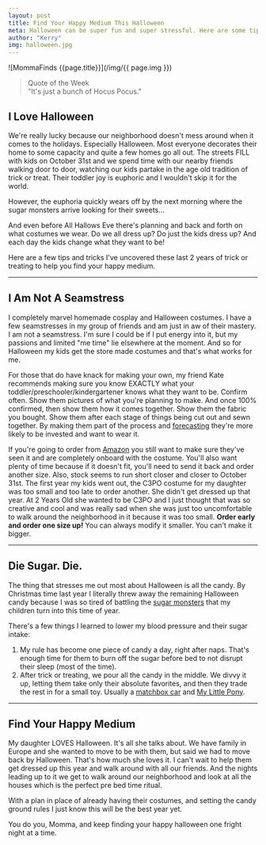 ```yaml
---
layout: post
title: Find Your Happy Medium This Halloween
meta: Halloween can be super fun and super stressful. Here are some tips and tricks to find your happy medium this halloween.
author: "Kerry"
img: halloween.jpg
---
```


![MommaFinds {{page.title}}](/img/{{ page.img }})

> Quote of the Week <br> "It's just a bunch of Hocus Pocus."

## I Love Halloween

We're really lucky because our neighborhood doesn't mess around when it comes to the holidays. Especially Halloween. Most everyone decorates their home to some capacity and quite a few homes go all out. The streets FILL with kids on October 31st and we spend time with our nearby friends walking door to door, watching our kids partake in the age old tradition of trick or treat. Their toddler joy is euphoric and I wouldn't skip it for the world.

However, the euphoria quickly wears off by the next morning where the sugar monsters arrive looking for their sweets...

And even before All Hallows Eve there's planning and back and forth on what costumes we wear. Do we all dress up? Do just the kids dress up? And each day the kids change what they want to be!

Here are a few tips and tricks I've uncovered these last 2 years of trick or treating to help you find your happy medium.

---

## I Am Not A Seamstress

I completely marvel homemade cosplay and Halloween costumes. I have a few seamstresses in my group of friends and am just in aw of their mastery. I am not a seamstress. I'm sure I could be if I put energy into it, but my passions and limited "me time" lie elsewhere at the moment. And so for Halloween my kids get the store made costumes and that's what works for me.

For those that do have knack for making your own, my friend Kate recommends making sure you know EXACTLY what your toddler/preschooler/kindergartener knows what they want to be. Confirm often. Show them pictures of what you're planning to make. And once 100% confirmed, then show them how it comes together. Show them the fabric you bought. Show them after each stage of things being cut out and sewn together. By making them part of the process and [forecasting](http://www.mommafinds.com/2018/11/10/forecast-familiarity/) they're more likely to be invested and want to wear it.

If you're going to order from [Amazon](https://amzn.to/2LRB5hs) you still want to make sure they've seen it and are completely onboard with the costume. You'll also want plenty of time because if it doesn't fit, you'll need to send it back and order another size. Also, stock seems to run short closer and closer to October 31st. The first year my kids went out, the C3PO costume for my daughter was too small and too late to order another. She didn't get dressed up that year. At 2 Years Old she wanted to be C3PO and I just thought that was so creative and cool and was really sad when she was just too uncomfortable to walk around the neighborhood in it because it was too small. **Order early and order one size up!** You can always modify it smaller. You can't make it bigger.

---

## Die Sugar. Die.

The thing that stresses me out most about Halloween is all the candy. By Christmas time last year I literally threw away the remaining Halloween candy because I was so tired of battling the [sugar monsters](https://www.ted.com/talks/nicole_avena_how_sugar_affects_the_brain?language=en#t-288417) that my children turn into this time of year.

There's a few things I learned to lower my blood pressure and their sugar intake:

1. My rule has become one piece of candy a day, right after naps. That's enough time for them to burn off the sugar before bed to not disrupt their sleep (most of the time).
2. After trick or treating, we pour all the candy in the middle. We divvy it up, letting them take only their absolute favorites, and then they trade the rest in for a small toy. Usually a [matchbox car](https://amzn.to/2oap9hP) and [My Little Pony](https://amzn.to/35eMHT0).

---

## Find Your Happy Medium

My daughter LOVES Halloween. It's all she talks about. We have family in Europe and she wanted to move to be with them, but said we had to move back by Halloween. That's how much she loves it. I can't wait to help them get dressed up this year and walk around with all our friends. And the nights leading up to it we get to walk around our neighborhood and look at all the houses which is the perfect pre bed time ritual.

With a plan in place of already having their costumes, and setting the candy ground rules I just know this will be the best year yet.

You do you, Momma, and keep finding your happy halloween one fright night at a time.
